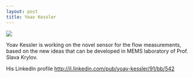 ```yaml
---
layout: post
title: Yoav Kessler
---
```



![](https://media.licdn.com/mpr/mpr/shrink_200_200/p/8/005/082/18f/1455641.jpg)

Yoav Kessler is working on the novel sensor for the flow measurements, based on the new ideas that
can be developed in MEMS laboratory of Prof. Slava Krylov.  


His LinkedIn profile <http://il.linkedin.com/pub/yoav-kessler/91/bb/542>
